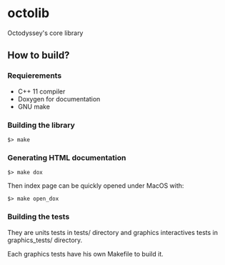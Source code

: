 # octolib
Octodyssey's core library

## How to build?
### Requierements
 - C++ 11 compiler
 - Doxygen for documentation
 - GNU make

### Building the library
    $> make

### Generating HTML documentation
    $> make dox

Then index page can be quickly opened under MacOS with:

	$> make open_dox

### Building the tests
They are units tests in tests/ directory and graphics interactives
tests in graphics_tests/ directory.  

Each graphics tests have his own Makefile to build it.
